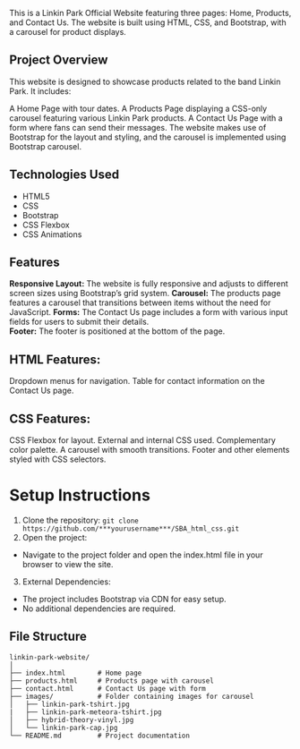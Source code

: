 This is a Linkin Park Official Website featuring three pages: Home, Products, and Contact Us. The website is built using HTML, CSS, and Bootstrap, with a carousel for product displays.

## Project Overview
This website is designed to showcase products related to the band Linkin Park. It includes:

A Home Page with tour dates.
A Products Page displaying a CSS-only carousel featuring various Linkin Park products.
A Contact Us Page with a form where fans can send their messages.
The website makes use of Bootstrap for the layout and styling, and the carousel is implemented using Bootstrap carousel.

## Technologies Used
- HTML5
- CSS
- Bootstrap
- CSS Flexbox
- CSS Animations

## Features
**Responsive Layout:** The website is fully responsive and adjusts to different screen sizes using Bootstrap’s grid system.
**Carousel:** The products page features a carousel that transitions between items without the need for JavaScript.
**Forms:** The Contact Us page includes a form with various input fields for users to submit their details.<br>
**Footer:** The footer is positioned at the bottom of the page.

## HTML Features:
Dropdown menus for navigation.
Table for contact information on the Contact Us page.

## CSS Features:
CSS Flexbox for layout.
External and internal CSS used.
Complementary color palette.
A carousel with smooth transitions.
Footer and other elements styled with CSS selectors.

# Setup Instructions
1. Clone the repository:
`git clone https://github.com/***yourusername***/SBA_html_css.git`
2. Open the project:
- Navigate to the project folder and open the index.html file in your browser to view the site.
3. External Dependencies:
- The project includes Bootstrap via CDN for easy setup.
- No additional dependencies are required.
## File Structure
    linkin-park-website/
    │
    ├── index.html        # Home page
    ├── products.html     # Products page with carousel
    ├── contact.html      # Contact Us page with form
    ├── images/           # Folder containing images for carousel
    │   ├── linkin-park-tshirt.jpg
    |   ├── linkin-park-meteora-tshirt.jpg
    │   ├── hybrid-theory-vinyl.jpg
    │   └── linkin-park-cap.jpg
    └── README.md         # Project documentation
